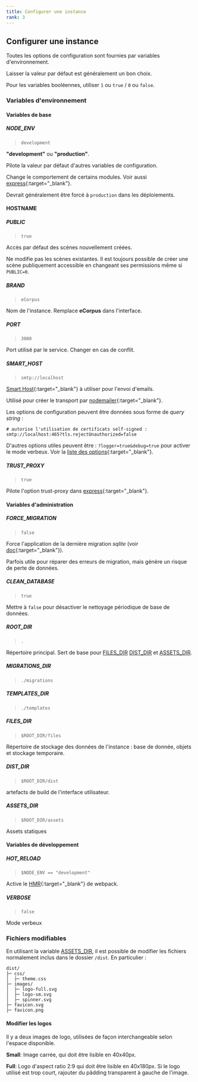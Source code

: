 ```yaml
---
title: Configurer une instance
rank: 3
---
```


## Configurer une instance

Toutes les options de configuration sont fournies par variables d'environnement.

Laisser la valeur par défaut est généralement un bon choix.

Pour les variables booléennes, utiliser `1` ou `true` / `0` ou `false`.

### Variables d'environnement

#### Variables de base

##### NODE_ENV

 > `development`

**"development"** ou **"production"**.

Pilote la valeur par défaut d'autres variables de configuration.

Change le comportement de certains modules. Voir aussi [express](https://expressjs.com/en/advanced/best-practice-performance.html#set-node_env-to-production){:target="_blank"}.

Devrait généralement être forcé à `production` dans les déploiements.

#### HOSTNAME

##### PUBLIC

 > `true`

Accès par défaut des scènes nouvellement créées.

Ne modifie pas les scènes existantes. Il est toujours possible de créer une scène publiquement accessible en changeant ses permissions même si `PUBLIC=0`.

##### BRAND

 > `eCorpus`

Nom de l'instance. Remplace **eCorpus** dans l'interface.


##### PORT

 > `3000`

Port utilisé par le service. Changer en cas de conflit.


##### SMART_HOST

 > `smtp://localhost`

[Smart Host](https://en.wikipedia.org/wiki/Smart_host){:target="_blank"} à utiliser pour l'envoi d'emails.

Utilisé pour créer le transport par [nodemailer](https://nodemailer.com/){:target="_blank"}.

Les options de configuration peuvent être données sous forme de *query string* :

```
# autorise l'utilisation de certificats self-signed : 
smtp://localhost:465?tls.rejectUnauthorized=false
```
D'autres options utiles peuvent être : `?logger=true&debug=true` pour activer le mode verbeux. Voir la [liste des options](https://nodemailer.com/smtp/){:target="_blank"}.


##### TRUST_PROXY

 > `true`

Pilote l'option trust-proxy dans [express](http://expressjs.com/en/5x/api.html#trust.proxy.options.table){:target="_blank"}.


#### Variables d'administration

##### FORCE_MIGRATION

 > `false`

Force l'application de la dernière migration *sqlite* (voir [doc](https://www.npmjs.com/package/sqlite#migrations){:target="_blank"}).

Parfois utile pour réparer des erreurs de migration, mais génère un risque de perte de données.

##### CLEAN_DATABASE

 > `true`

Mettre à `false` pour désactiver le nettoyage périodique de base de données.

##### ROOT_DIR

> `.`

Répertoire principal. Sert de base pour [FILES_DIR](#files_dir) [DIST_DIR](#dist_dir) et [ASSETS_DIR](#assets_dir).

##### MIGRATIONS_DIR

 > `./migrations`

##### TEMPLATES_DIR

  > `./templates`

##### FILES_DIR

 > `$ROOT_DIR/files`

Répertoire de stockage des données de l'instance : base de donnée, objets et stockage temporaire.

##### DIST_DIR

 > `$ROOT_DIR/dist`

artefacts de build de l'interface utilisateur.

##### ASSETS_DIR

 > `$ROOT_DIR/assets`

Assets statiques

#### Variables de développement

##### HOT_RELOAD

 > `$NODE_ENV == "development"`

Active le [HMR](https://webpack.js.org/concepts/hot-module-replacement/){:target="_blank"} de webpack.

##### VERBOSE

 > `false`

Mode verbeux

### Fichiers modifiables

En utilisant la variable [ASSETS_DIR](#assets_dir), il est possible de modifier les fichiers normalement inclus dans le dossier `/dist`. En particulier :

```
dist/
├─ css/
│  ├─ theme.css
├─ images/
│  ├─ logo-full.svg
│  ├─ logo-sm.svg
│  ├─ spinner.svg
├─ favicon.svg
├─ favicon.png
```


#### Modifier les logos 

Il y a deux images de logo, utilisées de façon interchangeable selon l'espace disponible.

**Small**: Image carrée, qui doit être lisible  en 40x40px.

**Full**: Logo d'aspect ratio 2:9 qui doit être lisible en 40x180px. Si le logo utilisé est trop court, rajouter du pâdding transparent à gauche de l'image.
